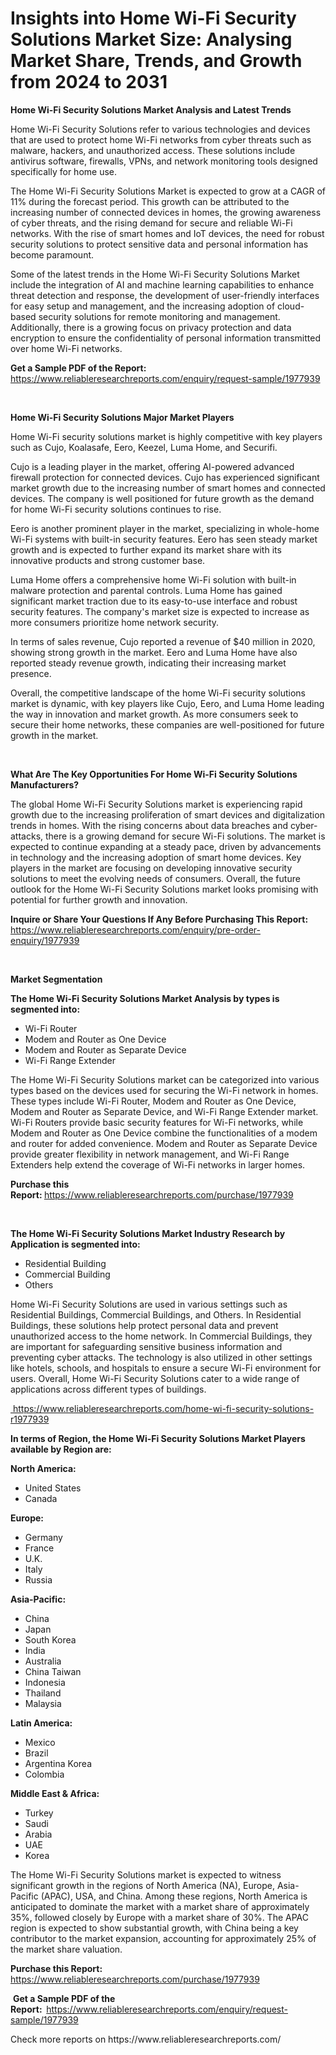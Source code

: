 <p><h1>Insights into Home Wi-Fi Security Solutions Market Size: Analysing Market Share, Trends, and Growth from 2024 to 2031</h1></p><p><strong>Home Wi-Fi Security Solutions Market Analysis and Latest Trends</strong></p>
<p><p>Home Wi-Fi Security Solutions refer to various technologies and devices that are used to protect home Wi-Fi networks from cyber threats such as malware, hackers, and unauthorized access. These solutions include antivirus software, firewalls, VPNs, and network monitoring tools designed specifically for home use.</p><p>The Home Wi-Fi Security Solutions Market is expected to grow at a CAGR of 11% during the forecast period. This growth can be attributed to the increasing number of connected devices in homes, the growing awareness of cyber threats, and the rising demand for secure and reliable Wi-Fi networks. With the rise of smart homes and IoT devices, the need for robust security solutions to protect sensitive data and personal information has become paramount.</p><p>Some of the latest trends in the Home Wi-Fi Security Solutions Market include the integration of AI and machine learning capabilities to enhance threat detection and response, the development of user-friendly interfaces for easy setup and management, and the increasing adoption of cloud-based security solutions for remote monitoring and management. Additionally, there is a growing focus on privacy protection and data encryption to ensure the confidentiality of personal information transmitted over home Wi-Fi networks.</p></p>
<p><strong>Get a Sample PDF of the Report:&nbsp;</strong> <a href="https://www.reliableresearchreports.com/enquiry/request-sample/1977939">https://www.reliableresearchreports.com/enquiry/request-sample/1977939</a></p>
<p>&nbsp;</p>
<p><strong>Home Wi-Fi Security Solutions Major Market Players</strong></p>
<p><p>Home Wi-Fi security solutions market is highly competitive with key players such as Cujo, Koalasafe, Eero, Keezel, Luma Home, and Securifi. </p><p>Cujo is a leading player in the market, offering AI-powered advanced firewall protection for connected devices. Cujo has experienced significant market growth due to the increasing number of smart homes and connected devices. The company is well positioned for future growth as the demand for home Wi-Fi security solutions continues to rise.</p><p>Eero is another prominent player in the market, specializing in whole-home Wi-Fi systems with built-in security features. Eero has seen steady market growth and is expected to further expand its market share with its innovative products and strong customer base.</p><p>Luma Home offers a comprehensive home Wi-Fi solution with built-in malware protection and parental controls. Luma Home has gained significant market traction due to its easy-to-use interface and robust security features. The company's market size is expected to increase as more consumers prioritize home network security.</p><p>In terms of sales revenue, Cujo reported a revenue of $40 million in 2020, showing strong growth in the market. Eero and Luma Home have also reported steady revenue growth, indicating their increasing market presence.</p><p>Overall, the competitive landscape of the home Wi-Fi security solutions market is dynamic, with key players like Cujo, Eero, and Luma Home leading the way in innovation and market growth. As more consumers seek to secure their home networks, these companies are well-positioned for future growth in the market.</p></p>
<p>&nbsp;</p>
<p><strong>What Are The Key Opportunities For Home Wi-Fi Security Solutions Manufacturers?</strong></p>
<p><p>The global Home Wi-Fi Security Solutions market is experiencing rapid growth due to the increasing proliferation of smart devices and digitalization trends in homes. With the rising concerns about data breaches and cyber-attacks, there is a growing demand for secure Wi-Fi solutions. The market is expected to continue expanding at a steady pace, driven by advancements in technology and the increasing adoption of smart home devices. Key players in the market are focusing on developing innovative security solutions to meet the evolving needs of consumers. Overall, the future outlook for the Home Wi-Fi Security Solutions market looks promising with potential for further growth and innovation.</p></p>
<p><strong>Inquire or Share Your Questions If Any Before Purchasing This Report:</strong> <a href="https://www.reliableresearchreports.com/enquiry/pre-order-enquiry/1977939">https://www.reliableresearchreports.com/enquiry/pre-order-enquiry/1977939</a></p>
<p>&nbsp;</p>
<p><strong>Market Segmentation</strong></p>
<p><strong>The Home Wi-Fi Security Solutions Market Analysis by types is segmented into:</strong></p>
<p><ul><li>Wi-Fi Router</li><li>Modem and Router as One Device</li><li>Modem and Router as Separate Device</li><li>Wi-Fi Range Extender</li></ul></p>
<p><p>The Home Wi-Fi Security Solutions market can be categorized into various types based on the devices used for securing the Wi-Fi network in homes. These types include Wi-Fi Router, Modem and Router as One Device, Modem and Router as Separate Device, and Wi-Fi Range Extender market. Wi-Fi Routers provide basic security features for Wi-Fi networks, while Modem and Router as One Device combine the functionalities of a modem and router for added convenience. Modem and Router as Separate Device provide greater flexibility in network management, and Wi-Fi Range Extenders help extend the coverage of Wi-Fi networks in larger homes.</p></p>
<p><strong>Purchase this Report:&nbsp;</strong><a href="https://www.reliableresearchreports.com/purchase/1977939">https://www.reliableresearchreports.com/purchase/1977939</a></p>
<p>&nbsp;</p>
<p><strong>The Home Wi-Fi Security Solutions Market Industry Research by Application is segmented into:</strong></p>
<p><ul><li>Residential Building</li><li>Commercial Building</li><li>Others</li></ul></p>
<p><p>Home Wi-Fi Security Solutions are used in various settings such as Residential Buildings, Commercial Buildings, and Others. In Residential Buildings, these solutions help protect personal data and prevent unauthorized access to the home network. In Commercial Buildings, they are important for safeguarding sensitive business information and preventing cyber attacks. The technology is also utilized in other settings like hotels, schools, and hospitals to ensure a secure Wi-Fi environment for users. Overall, Home Wi-Fi Security Solutions cater to a wide range of applications across different types of buildings.</p></p>
<p><a href="https://www.reliableresearchreports.com/home-wi-fi-security-solutions-r1977939">&nbsp;https://www.reliableresearchreports.com/home-wi-fi-security-solutions-r1977939</a></p>
<p><strong>In terms of Region, the Home Wi-Fi Security Solutions Market Players available by Region are:</strong></p>
<p>
    <p> <strong> North America: </strong>
        <ul>
            <li>United States</li>
            <li>Canada</li>
        </ul>
        </p> 
    <p> <strong> Europe: </strong>
        <ul>
            <li>Germany</li>
            <li>France</li>
            <li>U.K.</li>
            <li>Italy</li>
            <li>Russia</li>
        </ul>
        </p> 
    <p> <strong> Asia-Pacific: </strong>
        <ul>
            <li>China</li>
            <li>Japan</li>
            <li>South Korea</li>
            <li>India</li>
            <li>Australia</li>
            <li>China Taiwan</li>
            <li>Indonesia</li>
            <li>Thailand</li>
            <li>Malaysia</li>
        </ul>
        </p> 
    <p> <strong> Latin America: </strong>
        <ul>
            <li>Mexico</li>
            <li>Brazil</li>
            <li>Argentina Korea</li>
            <li>Colombia</li>
        </ul>
        </p> 
    <p> <strong> Middle East & Africa: </strong>
        <ul>
            <li>Turkey</li>
            <li>Saudi</li>
            <li>Arabia</li>
            <li>UAE</li>
            <li>Korea</li>
        </ul>
    </p>
    </p>
<p><p>The Home Wi-Fi Security Solutions market is expected to witness significant growth in the regions of North America (NA), Europe, Asia-Pacific (APAC), USA, and China. Among these regions, North America is anticipated to dominate the market with a market share of approximately 35%, followed closely by Europe with a market share of 30%. The APAC region is expected to show substantial growth, with China being a key contributor to the market expansion, accounting for approximately 25% of the market share valuation.</p></p>
<p><strong>Purchase this Report: </strong><a href="https://www.reliableresearchreports.com/purchase/1977939">https://www.reliableresearchreports.com/purchase/1977939</a></p>
<p>&nbsp;<strong>Get a Sample PDF of the Report:&nbsp;&nbsp;</strong><a href="https://www.reliableresearchreports.com/enquiry/request-sample/1977939">https://www.reliableresearchreports.com/enquiry/request-sample/1977939</a></p>
<p><strong></strong></p>
<p>Check more reports on https://www.reliableresearchreports.com/</p>
